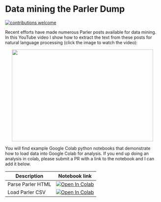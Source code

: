 # Data mining the Parler Dump

[![contributions welcome](https://img.shields.io/badge/contributions-welcome-brightgreen.svg?style=flat)](https://github.com/dwyl/esta/issues)

Recent efforts have made numerous Parler posts available for data mining. In this YouTube video I show how to extract the text from these posts for natural language processing (click the image to watch the video):

<p align="center">
  <a href="http://www.youtube.com/watch?v=ZEszws8A45Y">
    <img width="460" height="300" src="http://img.youtube.com/vi/ZEszws8A45Y/0.jpg">
   </a>
</p>

You will find example Google Colab python notebooks that demonstrate how to load data into Google Colab for analysis. If you end up doing an analysis in colab, please submit a PR with a link to the notebook and I can add it below.

| Description 	| Notebook link 	|
|-	|-	|
|  Parse Parler HTML	| <a href="https://colab.research.google.com/github/sbooeshaghi/parlertrick/blob/main/parler.ipynb" target="_parent"><img src="https://colab.research.google.com/assets/colab-badge.svg" alt="Open In Colab"/></a> 	|
| Load Parler CSV | <a href="https://colab.research.google.com/github/sbooeshaghi/parlertrick/blob/main/load_parler_csv.ipynb" target="_parent"><img src="https://colab.research.google.com/assets/colab-badge.svg" alt="Open In Colab"/></a> |
